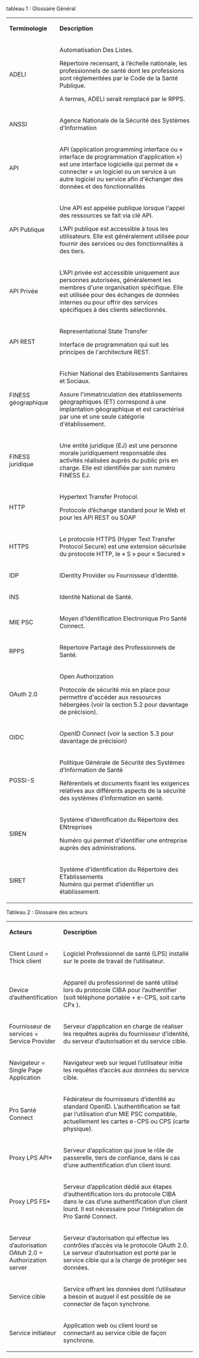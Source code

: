  <p>tableau 1 : Glossaire Général</p>

 <table width="686">
<tbody>
<tr>
<td width="133">
<p><strong>Terminologie</strong></p>
</td>
<td width="553">
<p><strong>Description</strong></p>
</td>
</tr>
<tr>
<td width="133">
<p>ADELI</p>
</td>
<td width="553">
<p>Automatisation Des Listes.</p>
<p>R&eacute;pertoire recensant, &agrave; l&rsquo;&eacute;chelle nationale, les professionnels de sant&eacute; dont les professions sont r&eacute;glement&eacute;es par le Code de la Sant&eacute; Publique.</p>
<p>A termes, ADELI serait remplac&eacute; par le RPPS.</p>
</td>
</tr>
<tr>
<td width="133">
<p>ANSSI</p>
</td>
<td width="553">
<p>Agence Nationale de la S&eacute;curit&eacute; des Syst&egrave;mes d&rsquo;Information</p>
</td>
</tr>
<tr>
<td width="133">
<p>API</p>
</td>
<td width="553">
<p>API (application programming interface ou &laquo; interface de programmation d'application &raquo;) est une interface logicielle qui permet de &laquo; connecter &raquo; un logiciel ou un service &agrave; un autre logiciel ou service afin d'&eacute;changer des donn&eacute;es et des fonctionnalit&eacute;s</p>
</td>
</tr>
<tr>
<td width="133">
<p>API Publique</p>
</td>
<td width="553">
<p>Une API est appel&eacute;e publique lorsque l'appel des ressources se fait via cl&eacute; API.</p>
<p>L&rsquo;API publique est accessible &agrave; tous les utilisateurs. Elle est g&eacute;n&eacute;ralement utilis&eacute;e pour fournir des services ou des fonctionnalit&eacute;s &agrave; des tiers.</p>
</td>
</tr>
<tr>
<td width="133">
<p>API Priv&eacute;e</p>
</td>
<td width="553">
<p>L&rsquo;API priv&eacute;e est accessible uniquement aux personnes autoris&eacute;es, g&eacute;n&eacute;ralement les membres d'une organisation sp&eacute;cifique. Elle est utilis&eacute;e pour des &eacute;changes de donn&eacute;es internes ou pour offrir des services sp&eacute;cifiques &agrave; des clients s&eacute;lectionn&eacute;s.</p>
</td>
</tr>
<tr>
<td width="133">
<p>API REST</p>
</td>
<td width="553">
<p>Representational State Transfer</p>
<p>Interface de programmation qui suit les principes de l'architecture REST.</p>
</td>
</tr>
<tr>
<td width="133">
<p>FINESS g&eacute;ographique</p>
</td>
<td width="553">
<p>Fichier National des Etablissements Sanitaires et Sociaux.</p>
<p>Assure l'immatriculation des &eacute;tablissements g&eacute;ographiques (ET) correspond &agrave; une implantation g&eacute;ographique et est caract&eacute;ris&eacute; par une et une seule cat&eacute;gorie d'&eacute;tablissement.</p>
</td>
</tr>
<tr>
<td width="133">
<p>FINESS juridique</p>
</td>
<td width="553">
<p>Une entit&eacute; juridique (EJ) est une personne morale juridiquement responsable des activit&eacute;s r&eacute;alis&eacute;es aupr&egrave;s du public pris en charge. Elle est identifi&eacute;e par son num&eacute;ro FINESS EJ.</p>
</td>
</tr>
<tr>
<td width="133">
<p>HTTP</p>
</td>
<td width="553">
<p>Hypertext Transfer Protocol.</p>
<p>Protocole d&rsquo;&eacute;change standard pour le Web et pour les API REST ou SOAP</p>
</td>
</tr>
<tr>
<td width="133">
<p>HTTPS</p>
</td>
<td width="553">
<p>Le protocole HTTPS (Hyper Text Transfer Protocol Secure) est une extension s&eacute;curis&eacute;e du protocole HTTP, le &laquo; S &raquo; pour &laquo; Secured &raquo;</p>
</td>
</tr>
<tr>
<td width="133">
<p>IDP</p>
</td>
<td width="553">
<p>IDentity Provider ou Fournisseur d&rsquo;identit&eacute;.</p>
</td>
</tr>
<tr>
<td width="133">
<p>INS</p>
</td>
<td width="553">
<p>Identit&eacute; National de Sant&eacute;.</p>
</td>
</tr>
<tr>
<td width="133">
<p>MIE PSC</p>
</td>
<td width="553">
<p>Moyen d&rsquo;Identification Electronique Pro Sant&eacute; Connect.</p>
</td>
</tr>
<tr>
<td width="133">
<p>RPPS</p>
</td>
<td width="553">
<p>R&eacute;pertoire Partag&eacute; des Professionnels de Sant&eacute;.</p>
</td>
</tr>
<tr>
<td width="133">
<p>OAuth 2.0</p>
</td>
<td width="553">
<p>Open Authorization</p>
<p>Protocole de s&eacute;curit&eacute; mis en place pour permettre d'acc&eacute;der aux ressources h&eacute;berg&eacute;es (voir la section 5.2 pour davantage de pr&eacute;cision).</p>
</td>
</tr>
<tr>
<td width="133">
<p>OIDC</p>
</td>
<td width="553">
<p>OpenID Connect (voir la section 5.3 pour davantage de pr&eacute;cision)</p>
</td>
</tr>
<tr>
<td width="133">
<p>PGSSI-S</p>
</td>
<td width="553">
<p>Politique G&eacute;n&eacute;rale de S&eacute;curit&eacute; des Syst&egrave;mes d&rsquo;Information de Sant&eacute;</p>
<p>R&eacute;f&eacute;rentiels et documents fixant les exigences relatives aux diff&eacute;rents aspects de la s&eacute;curit&eacute; des syst&egrave;mes d&rsquo;information en sant&eacute;.</p>
</td>
</tr>
<tr>
<td width="133">
<p>SIREN</p>
</td>
<td width="553">
<p>Syst&egrave;me d'Identification du R&eacute;pertoire des ENtreprises</p>
<p>Num&eacute;ro qui permet d'identifier une entreprise aupr&egrave;s des administrations.</p>
</td>
</tr>
<tr>
<td width="133">
<p>SIRET</p>
</td>
<td width="553">
<p>Syst&egrave;me d'Identification du R&eacute;pertoire des ETablissements<br /> Num&eacute;ro qui permet d&rsquo;identifier un &eacute;tablissement.</p>
</td>
</tr>
</tbody>
</table>

<p>Tableau 2 : Glossaire des acteurs

<table>
<tbody>
<tr>
<td width="123">
<p><strong>Acteurs</strong></p>
</td>
<td width="510">
<p><strong>Description</strong></p>
</td>
</tr>
<tr>
<td width="123">
<p>Client Lourd = <br /> Thick client</p>
</td>
<td width="510">
<p>Logiciel Professionnel de sant&eacute; (LPS) install&eacute; sur le poste de travail de l&rsquo;utilisateur.</p>
</td>
</tr>
<tr>
<td width="123">
<p>Device d&rsquo;authentification</p>
</td>
<td width="510">
<p>Appareil du professionnel de sant&eacute; utilis&eacute; lors du protocole CIBA pour l&rsquo;authentifier (soit t&eacute;l&eacute;phone portable + e-CPS, soit carte CPx ).</p>
</td>
</tr>
<tr>
<td width="123">
<p>Fournisseur de services = Service Provider</p>
</td>
<td width="510">
<p>Serveur d&rsquo;application en charge de r&eacute;aliser les requ&ecirc;tes aupr&egrave;s du fournisseur d&rsquo;identit&eacute;, du serveur d&rsquo;autorisation et du service cible.</p>
</td>
</tr>
<tr>
<td width="123">
<p>Navigateur = Single Page Application</p>
</td>
<td width="510">
<p>Navigateur web sur lequel l&rsquo;utilisateur initie les requ&ecirc;tes d&rsquo;acc&egrave;s aux donn&eacute;es du service cible.</p>
</td>
</tr>
<tr>
<td width="123">
<p>Pro Sant&eacute; Connect</p>
</td>
<td width="510">
<p>F&eacute;d&eacute;rateur de fournisseurs d&rsquo;identit&eacute; au standard OpenID. L&rsquo;authentification se fait par l&rsquo;utilisation d&rsquo;un MIE PSC compatible, actuellement les cartes e-CPS ou CPS (carte physique).</p>
</td>
</tr>
<tr>
<td width="123">
<p>Proxy LPS API*</p>
</td>
<td width="510">
<p>Serveur d&rsquo;application qui joue le r&ocirc;le de passerelle, tiers de confiance, dans le cas d&rsquo;une authentification d&rsquo;un client lourd.</p>
</td>
</tr>
<tr>
<td width="123">
<p>Proxy LPS FS*</p>
</td>
<td width="510">
<p>Serveur d&rsquo;application d&eacute;di&eacute; aux &eacute;tapes d&rsquo;authentification lors du protocole CIBA dans le cas d&rsquo;une authentification d&rsquo;un client lourd. Il est n&eacute;cessaire pour l&rsquo;int&eacute;gration de Pro Sant&eacute; Connect.</p>
</td>
</tr>
<tr>
<td width="123">
<p>Serveur d&rsquo;autorisation OAtuh 2.0 = Authorization server</p>
</td>
<td width="510">
<p>Serveur d&rsquo;autorisation qui effectue les contr&ocirc;les d&rsquo;acc&egrave;s via le protocole OAuth 2.0. Le serveur d&rsquo;autorisation est port&eacute; par le service cible qui a la charge de prot&eacute;ger ses donn&eacute;es.</p>
</td>
</tr>
<tr>
<td width="123">
<p>Service cible</p>
</td>
<td width="510">
<p>Service offrant les donn&eacute;es dont l&rsquo;utilisateur a besoin et auquel il est possible de se connecter de fa&ccedil;on synchrone.</p>
</td>
</tr>
<tr>
<td width="123">
<p>Service initiateur</p>
</td>
<td width="510">
<p>Application web ou client lourd se connectant au service cible de fa&ccedil;on synchrone.</p>
</td>
</tr>
</tbody>
</table>